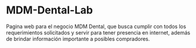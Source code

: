 # MDM-Dental-Lab

Pagina web para el negocio MDM Dental, que busca cumplir con todos los requerimientos solicitados y servir para tener presencia en internet, además de brindar información importante a posibles compradores.
